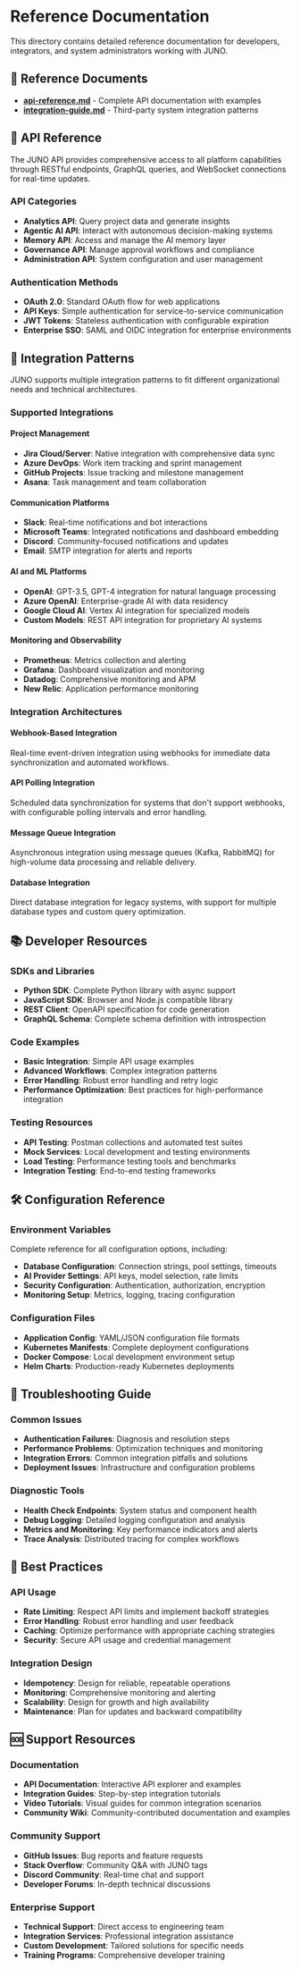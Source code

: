 # Reference Documentation

This directory contains detailed reference documentation for developers, integrators, and system administrators working with JUNO.

## 📁 Reference Documents

- **[api-reference.md](./api-reference.md)** - Complete API documentation with examples
- **[integration-guide.md](./integration-guide.md)** - Third-party system integration patterns

## 🔌 API Reference

The JUNO API provides comprehensive access to all platform capabilities through RESTful endpoints, GraphQL queries, and WebSocket connections for real-time updates.

### API Categories

- **Analytics API**: Query project data and generate insights
- **Agentic AI API**: Interact with autonomous decision-making systems
- **Memory API**: Access and manage the AI memory layer
- **Governance API**: Manage approval workflows and compliance
- **Administration API**: System configuration and user management

### Authentication Methods

- **OAuth 2.0**: Standard OAuth flow for web applications
- **API Keys**: Simple authentication for service-to-service communication
- **JWT Tokens**: Stateless authentication with configurable expiration
- **Enterprise SSO**: SAML and OIDC integration for enterprise environments

## 🔗 Integration Patterns

JUNO supports multiple integration patterns to fit different organizational needs and technical architectures.

### Supported Integrations

#### Project Management
- **Jira Cloud/Server**: Native integration with comprehensive data sync
- **Azure DevOps**: Work item tracking and sprint management
- **GitHub Projects**: Issue tracking and milestone management
- **Asana**: Task management and team collaboration

#### Communication Platforms
- **Slack**: Real-time notifications and bot interactions
- **Microsoft Teams**: Integrated notifications and dashboard embedding
- **Discord**: Community-focused notifications and updates
- **Email**: SMTP integration for alerts and reports

#### AI and ML Platforms
- **OpenAI**: GPT-3.5, GPT-4 integration for natural language processing
- **Azure OpenAI**: Enterprise-grade AI with data residency
- **Google Cloud AI**: Vertex AI integration for specialized models
- **Custom Models**: REST API integration for proprietary AI systems

#### Monitoring and Observability
- **Prometheus**: Metrics collection and alerting
- **Grafana**: Dashboard visualization and monitoring
- **Datadog**: Comprehensive monitoring and APM
- **New Relic**: Application performance monitoring

### Integration Architectures

#### Webhook-Based Integration
Real-time event-driven integration using webhooks for immediate data synchronization and automated workflows.

#### API Polling Integration
Scheduled data synchronization for systems that don't support webhooks, with configurable polling intervals and error handling.

#### Message Queue Integration
Asynchronous integration using message queues (Kafka, RabbitMQ) for high-volume data processing and reliable delivery.

#### Database Integration
Direct database integration for legacy systems, with support for multiple database types and custom query optimization.

## 📚 Developer Resources

### SDKs and Libraries
- **Python SDK**: Complete Python library with async support
- **JavaScript SDK**: Browser and Node.js compatible library
- **REST Client**: OpenAPI specification for code generation
- **GraphQL Schema**: Complete schema definition with introspection

### Code Examples
- **Basic Integration**: Simple API usage examples
- **Advanced Workflows**: Complex integration patterns
- **Error Handling**: Robust error handling and retry logic
- **Performance Optimization**: Best practices for high-performance integration

### Testing Resources
- **API Testing**: Postman collections and automated test suites
- **Mock Services**: Local development and testing environments
- **Load Testing**: Performance testing tools and benchmarks
- **Integration Testing**: End-to-end testing frameworks

## 🛠️ Configuration Reference

### Environment Variables
Complete reference for all configuration options, including:
- **Database Configuration**: Connection strings, pool settings, timeouts
- **AI Provider Settings**: API keys, model selection, rate limits
- **Security Configuration**: Authentication, authorization, encryption
- **Monitoring Setup**: Metrics, logging, tracing configuration

### Configuration Files
- **Application Config**: YAML/JSON configuration file formats
- **Kubernetes Manifests**: Complete deployment configurations
- **Docker Compose**: Local development environment setup
- **Helm Charts**: Production-ready Kubernetes deployments

## 🔧 Troubleshooting Guide

### Common Issues
- **Authentication Failures**: Diagnosis and resolution steps
- **Performance Problems**: Optimization techniques and monitoring
- **Integration Errors**: Common integration pitfalls and solutions
- **Deployment Issues**: Infrastructure and configuration problems

### Diagnostic Tools
- **Health Check Endpoints**: System status and component health
- **Debug Logging**: Detailed logging configuration and analysis
- **Metrics and Monitoring**: Key performance indicators and alerts
- **Trace Analysis**: Distributed tracing for complex workflows

## 📖 Best Practices

### API Usage
- **Rate Limiting**: Respect API limits and implement backoff strategies
- **Error Handling**: Robust error handling and user feedback
- **Caching**: Optimize performance with appropriate caching strategies
- **Security**: Secure API usage and credential management

### Integration Design
- **Idempotency**: Design for reliable, repeatable operations
- **Monitoring**: Comprehensive monitoring and alerting
- **Scalability**: Design for growth and high availability
- **Maintenance**: Plan for updates and backward compatibility

## 🆘 Support Resources

### Documentation
- **API Documentation**: Interactive API explorer and examples
- **Integration Guides**: Step-by-step integration tutorials
- **Video Tutorials**: Visual guides for common integration scenarios
- **Community Wiki**: Community-contributed documentation and examples

### Community Support
- **GitHub Issues**: Bug reports and feature requests
- **Stack Overflow**: Community Q&A with JUNO tags
- **Discord Community**: Real-time chat and support
- **Developer Forums**: In-depth technical discussions

### Enterprise Support
- **Technical Support**: Direct access to engineering team
- **Integration Services**: Professional integration assistance
- **Custom Development**: Tailored solutions for specific needs
- **Training Programs**: Comprehensive developer training

